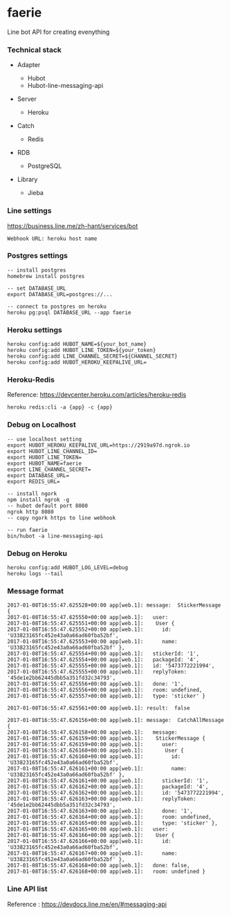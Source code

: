 # faerie

Line bot API for creating evenything

### Technical stack

- Adapter
  - Hubot
  - Hubot-line-messaging-api

- Server
  - Heroku

- Catch
  - Redis
  
- RDB
  - PostgreSQL
  
- Library
  - Jieba

### Line settings

https://business.line.me/zh-hant/services/bot

```
Webhook URL: heroku host name
```

### Postgres settings

```
-- install postgres
homebrew install postgres

-- set DATABASE_URL
export DATABASE_URL=postgres://...

-- connect to postgres on heroku
heroku pg:psql DATABASE_URL --app faerie

```

### Heroku settings

```
heroku config:add HUBOT_NAME=${your_bot_name}
heroku config:add HUBOT_LINE_TOKEN=${your_token}
heroku config:add LINE_CHANNEL_SECRET=${CHANNEL_SECRET}
heroku config:add HUBOT_HEROKU_KEEPALIVE_URL=
```

### Heroku-Redis

Reference: https://devcenter.heroku.com/articles/heroku-redis

```
heroku redis:cli -a {app} -c {app}
```

### Debug on Localhost

```
-- use localhost setting
export HUBOT_HEROKU_KEEPALIVE_URL=https://2919a97d.ngrok.io
export HUBOT_LINE_CHANNEL_ID=
export HUBOT_LINE_TOKEN=
export HUBOT_NAME=faerie
export LINE_CHANNEL_SECRET=
export DATABASE_URL=
export REDIS_URL=
```

```
-- install ngork
npm install ngrok -g
-- hubot default port 8080
ngrok http 8080
-- copy ngork https to line webhook

-- run faerie
bin/hubot -a line-messaging-api
```

### Debug on Heroku

```
heroku config:add HUBOT_LOG_LEVEL=debug
heroku logs --tail
```

### Message format

```
2017-01-08T16:55:47.625528+00:00 app[web.1]: message:  StickerMessage {
2017-01-08T16:55:47.625550+00:00 app[web.1]:   user:
2017-01-08T16:55:47.625551+00:00 app[web.1]:    User {
2017-01-08T16:55:47.625552+00:00 app[web.1]:      id: 'U33823165fc452e43a0a66ad60fba52bf',
2017-01-08T16:55:47.625553+00:00 app[web.1]:      name: 'U33823165fc452e43a0a66ad60fba52bf' },
2017-01-08T16:55:47.625554+00:00 app[web.1]:   stickerId: '1',
2017-01-08T16:55:47.625554+00:00 app[web.1]:   packageId: '4',
2017-01-08T16:55:47.625555+00:00 app[web.1]:   id: '5473772221994',
2017-01-08T16:55:47.625555+00:00 app[web.1]:   replyToken: '45de1e2bb62445dbb5a351fd32c34793',
2017-01-08T16:55:47.625556+00:00 app[web.1]:   done: '1',
2017-01-08T16:55:47.625556+00:00 app[web.1]:   room: undefined,
2017-01-08T16:55:47.625557+00:00 app[web.1]:   type: 'sticker' }

2017-01-08T16:55:47.625561+00:00 app[web.1]: result:  false

2017-01-08T16:55:47.626156+00:00 app[web.1]: message:  CatchAllMessage {
2017-01-08T16:55:47.626158+00:00 app[web.1]:   message:
2017-01-08T16:55:47.626159+00:00 app[web.1]:    StickerMessage {
2017-01-08T16:55:47.626159+00:00 app[web.1]:      user:
2017-01-08T16:55:47.626160+00:00 app[web.1]:       User {
2017-01-08T16:55:47.626160+00:00 app[web.1]:         id: 'U33823165fc452e43a0a66ad60fba52bf',
2017-01-08T16:55:47.626161+00:00 app[web.1]:         name: 'U33823165fc452e43a0a66ad60fba52bf' },
2017-01-08T16:55:47.626161+00:00 app[web.1]:      stickerId: '1',
2017-01-08T16:55:47.626162+00:00 app[web.1]:      packageId: '4',
2017-01-08T16:55:47.626162+00:00 app[web.1]:      id: '5473772221994',
2017-01-08T16:55:47.626163+00:00 app[web.1]:      replyToken: '45de1e2bb62445dbb5a351fd32c34793',
2017-01-08T16:55:47.626163+00:00 app[web.1]:      done: '1',
2017-01-08T16:55:47.626164+00:00 app[web.1]:      room: undefined,
2017-01-08T16:55:47.626165+00:00 app[web.1]:      type: 'sticker' },
2017-01-08T16:55:47.626165+00:00 app[web.1]:   user:
2017-01-08T16:55:47.626166+00:00 app[web.1]:    User {
2017-01-08T16:55:47.626166+00:00 app[web.1]:      id: 'U33823165fc452e43a0a66ad60fba52bf',
2017-01-08T16:55:47.626167+00:00 app[web.1]:      name: 'U33823165fc452e43a0a66ad60fba52bf' },
2017-01-08T16:55:47.626168+00:00 app[web.1]:   done: false,
2017-01-08T16:55:47.626168+00:00 app[web.1]:   room: undefined }
```

### Line API list

Reference : https://devdocs.line.me/en/#messaging-api
